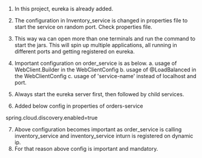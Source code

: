 1. In this project, eureka is already added.
2. The configuration in Inventory_service is changed in properties file to start the service on random port. Check properties file.
3. This way wa can open more than one terminals and run the command to start the jars. This will spin up multiple applications, all running in different ports and getting registered on eureka.
4. Important configuration on order_service is as below.
    a. usage of WebClient.Builder in the WebClientConfig
    b. usage of  @LoadBalanced in the WebClientConfig
    c. usage of 'service-name' instead of localhost and port.

5. Always start the eureka server first, then followed by child services.
6. Added below config in properties of orders-service

spring.cloud.discovery.enabled=true


7. Above configuration becomes important as order_service is calling inventory_service and inventory_service inturn is registered on dynamic ip.
8. For that reason above config is important and mandatory.